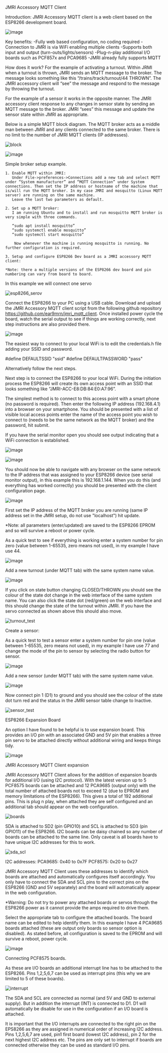 ﻿JMRI Accessory MQTT Client

Introduction:
JMRI Accessory MQTT client is a web client based on the ESP8266 development board.


![image](https://user-images.githubusercontent.com/471260/155894545-6a74d38a-c0e5-4213-81d9-4a599226e5e5.png)


Key benefits:
	-Fully web based configuration, no coding required
	-Connection to JMRI is via WiFi enabling multiple clients
	-Supports both input and output (turn-outs/lights/sensors) 
	-Plug-n-play additional I/O boards such as PCF857x and PCA9685
	-JMRI already fully supports MQTT


How does it work?
For the example of activating a turnout. Within JRMI when a turnout is thrown, JMRI sends an MQTT message to the broker. The message looks something like this  “/trains/track/turnout/44 THROWN”. The JMRI accessory client will “see” the message and respond to the message by throwing the turnout.

For the example of a sensor it works in the opposite manner. The JMRI accessory client response to any changes in sensor state by sending an MQTT message to the broker. JMRI “sees” this message and update the sensor state within JMRI as appropriate.

Below is a simple MQTT block diagram. The MQTT broker acts as a middle man between JMRI and any clients connected to the same broker. There is no limit to the number of JMRI MQTT clients (IP addresses). 

![block](https://user-images.githubusercontent.com/471260/155901574-b8f28dc8-12a8-4d75-8083-562dd6f77d41.png)


![image](https://user-images.githubusercontent.com/471260/155894597-63b46d57-ea2e-4219-ae96-281ce6b25830.png)
       
       
Simple broker setup example.

    1. Enable MQTT within JMRI:
       Under File->preferences->Connections add a new tab and select MQTT under “System manufacturer” and “MQTT Connection” under System connections. Then set the IP address or hostname of the machine that is/will run the MQTT broker. In my case JMRI and mosquitto (Linux MQTT server) are running on the same machine.
       Leave the last two parameters as default.

    2. Set up a MQTT broker:
       I am running Ubuntu and to install and run mosquitto MQTT broker is very simple with three commands. 
       
       “sudo apt install mosquitto”
       “sudo systemctl enable mosquitto”
       “sudo systemctl start mosquitto”
       
       	Now whenever the machine is running mosquitto is running. No further configuration is required.
       
    3. Setup and configure ESP8266 Dev board as a JMRI accessory MQTT client:

	*Note: there a multiple versions of the ESP8266 dev board and pin numbering can vary from board to board. 
	
In this example we will connect one servo
       

![esp8266_serov](https://user-images.githubusercontent.com/471260/155894646-a6245006-ab70-4377-8d93-c290d3aeb227.png)


Connect the ESP8266 to your PC using a USB cable. Download and upload the JMRI Accessory MQTT client script from the following github repository https://github.com/ear9mrn/jmri_mqtt_client.  Once installed power cycle the board, watch the serial output to see if things are working correctly, next step instructions are also provided there. 


![image](https://user-images.githubusercontent.com/471260/155894663-4467aba4-fe3b-4a06-bea7-72d99670e2c2.png)

The easiest way to connect to your local WiFi is to edit the credentials.h file adding your SSID and password.

#define   DEFAULTSSID              "ssid"
#define   DEFAULTPASSWORD          "pass"

Alternatively follow the next steps.

Next step is to connect the ESP8266 to your local WiFi. During the initiation process the ESP8266 will create its own access point with an SSID that looks something like “JMRI-ACC-E8:DB:84:E0:A7:96”. 

The simplest method is to connect to this access point with a smart phone (no password is required). Then enter the following IP address (192.168.4.1) into a browser on your smartphone. You should be presented with a list of visible local access points enter the name of the access point you wish to connect to (needs to be the same network as the MQTT broker) and the password, hit submit.

If you have the serial monitor open you should see output indicating that a WiFi connection is established.


![image](https://user-images.githubusercontent.com/471260/155894694-8557c8ca-02e6-4717-9a3b-be889d5102f4.png)

![image](https://user-images.githubusercontent.com/471260/155894700-55b98fca-09ae-47e1-9df1-418d9cebbc50.png)


You should now be able to navigate with any browser on the same network to the IP address that was assigned to your ESP8266 device (see serial monitor output), in this example this is 192.168.1.144. When you do this (and everything has worked correctly) you should be presented with the client configuration page. 

![image](https://user-images.githubusercontent.com/471260/155894708-4b0294b8-cd46-4b1f-9ad4-c0360d1f66d3.png)



First set the IP address of the MQTT broker you are running (same IP address set in the JMRI setup, do not use "localhost") hit update.

*Note: all parameters (enter/updated) are saved to the ESP8266 EPROM and so will survive a reboot or power cycle. 

As a quick test to see if everything is working enter a system number for pin zero (value between 1-65535, zero means not used), in my example I have use 44.

![image](https://user-images.githubusercontent.com/471260/155894713-6c687deb-d5e5-49fa-853e-73b2c60c05f3.png)


Add a new turnout (under MQTT tab) with the same system name value.

![image](https://user-images.githubusercontent.com/471260/155894727-b367e6ce-5e6f-40da-8608-85cad2dc693b.png)


If you click on state button changing CLOSED/THROWN you should see the colour of the state dot change in the web interface of the same system name. You can also click the state dot (red/green) on the web interface and this should change the state of the turnout within JMRI. If you have the servo connected as shown above this should also move.


![turnout_test](https://user-images.githubusercontent.com/471260/155894751-97619c64-0eff-43c8-a999-c51617412d3f.png)



Create a sensor:

As a quick test to test a sensor enter a system number for pin one (value between 1-65535, zero means not used), in my example I have use 77 and change the mode of the pin to sensor by selecting the radio button for sensor.


![image](https://user-images.githubusercontent.com/471260/155894760-4cb9752a-18e9-4636-8d57-02e9bd6b03b5.png)


Add a new sensor (under MQTT tab) with the same system name value.

![image](https://user-images.githubusercontent.com/471260/155894770-2e6aa8d8-b6b2-4852-8f66-7aed672a2705.png)



Now connect pin 1 (D1) to ground and you should see the colour of the state dot turn red and the status in the JMRI sensor table change to Inactive.


![sensor_test](https://user-images.githubusercontent.com/471260/155894797-4cb98d75-e2f1-4f1e-874f-bc3ec9a27b89.png)


ESP8266 Expansion Board

An option I have found to be helpful is to use expansion board. This provides an I/O pin with an associated GND and 5V pin that enables a three pin servo to be attached directly without additional wiring and keeps things tidy.

![image](https://user-images.githubusercontent.com/471260/155898758-2e3b4d0d-ab7c-4696-9544-2ffb45867cc6.png)


JMRI Accessory MQTT Client expansion

JMRI Accessory MQTT Client allows for the addition of expansion boards for additional I/O (using I2C protocol). With the latest version up to 5 PCF8575 boards can be attached and 12 PCA9685 (output only) with the total number of attached boards not to exceed 12 (due to EPROM and memory limitations of the ESP8266). This gives a total of 192 additional pins. This is plug n play, when attached they are self configured and an additional tab should appear on the web configuration. 


![boards](https://user-images.githubusercontent.com/471260/155901126-66b8ea85-e729-4a6a-a733-72d700468326.png)

SDA is attached to SD2 (pin GPIO10) and SCL is attached to SD3 (pin GPIO11) of the ESP8266. I2C boards can be daisy chained so any number of boards can be attached to the same line. Only caveat is all boards have to have unique I2C addresses for this to work.

![sda_scl](https://user-images.githubusercontent.com/471260/155901158-9752652a-98f1-4a4c-b685-317c9e31f69c.png)


I2C addresses:
	PCA9685: 0x40 to 0x7F
	PCF8575: 0x20 to 0x27

JMRI Accessory MQTT Client uses these addresses to identify which boards are attached and automatically configures itself accordingly. You only have to connect the SDA and SCL pins to the correct pins on the ESP8266 (GND and 5V separately) and the board will automatically appear in the web configuration.

*Warning: Do not try to power any attached boards or servos through the ESP8266 power as it cannot provide the amps required to drive them.  


Select the appropriate tab to configure the attached boards. The board name can be edited to help identify them. In this example I have 4 PCA9685 boards attached (these are output only boards so sensor option is disabled). As stated before, all configuration is saved to the EPROM and will survive a reboot, power cycle.


![image](https://user-images.githubusercontent.com/471260/155901179-f19aa8a4-1eef-453f-bed1-f3551a05a306.png)


Connecting  PCF8575 boards.

As these are I/O boards an additional interrupt line has to be attached to the ESP8266.  Pins 1,2,5,6,7 can be used as interrupt pins (this why we are limited to 5 of these boards). 


![interrupt](https://user-images.githubusercontent.com/471260/155902443-ecf75062-2d3a-4e4b-9d40-888d6cd679eb.png)


The SDA and SCL are connected as normal (and 5V and GND to external supply). But in addition the interrupt (INT) is connected to D1.  D1 will automatically be disable for use in the configuration if an I/O board is attached.

It is important that the I/O interrupts are connected to the right pin on the EPS8266 as they are assigned in numerical order of increasing I2C address. Pins 1,2,5,6,7 are used, pin1 first board (lowest I2C address), pin 2 for the next highest I2C address etc. The pins are only set to interrupt if boards are connected otherwise they can be used as standard I/O pins. 


